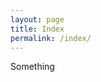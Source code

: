 ```yaml
---
layout: page
title: Index
permalink: /index/
---
```


Something

[jekyll-organization]: https://github.com/jekyll

